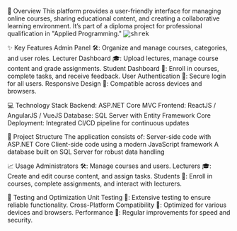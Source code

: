 📖 Overview
This platform provides a user-friendly interface for managing online courses, sharing educational content, and creating a collaborative learning environment. It’s part of a diploma project for professional qualification in "Applied Programming."
<kbd>![shrek]([url](https://www.nbcstore.com/cdn/shop/products/SHREK-SS-63-MF1_750x.jpg?v=1693905182))<kbd>

✨ Key Features
Admin Panel 🛠️: Organize and manage courses, categories, and user roles.
Lecturer Dashboard 🎓: Upload lectures, manage course content and grade assignments.
Student Dashboard 📝: Enroll in courses, complete tasks, and receive feedback.
User Authentication 🔐: Secure login for all users.
Responsive Design 📱: Compatible across devices and browsers.

💻 Technology Stack
Backend: ASP.NET Core MVC
Frontend: ReactJS / AngularJS / VueJS
Database: SQL Server with Entity Framework Core
Deployment: Integrated CI/CD pipeline for continuous updates

📂 Project Structure
The application consists of:
Server-side code with ASP.NET Core
Client-side code using a modern JavaScript framework
A database built on SQL Server for robust data handling

📈 Usage
Administrators 🛠️: Manage courses and users.
Lecturers 🎓: Create and edit course content, and assign tasks.
Students 📝: Enroll in courses, complete assignments, and interact with lecturers.

🧪 Testing and Optimization
Unit Testing 🧩: Extensive testing to ensure reliable functionality.
Cross-Platform Compatibility 📱: Optimized for various devices and browsers.
Performance 🔄: Regular improvements for speed and security.

